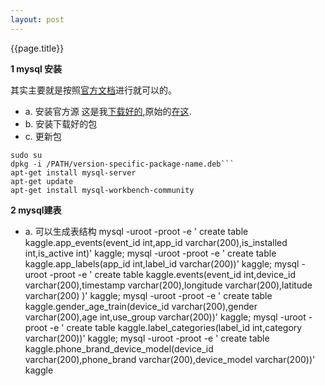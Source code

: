 ```yaml
---
layout: post
---
```


{{page.title}}

**1 mysql 安装**

其实主要就是按照[官方文档](http://dev.mysql.com/doc/mysql-apt-repo-quick-guide/en/)进行就可以的。
 - a. 安装官方源
   这是我[下载好的](haiy.github.io/old_data/mysql-apt-config_0.7.3-1_all.deb),原始的[在这](http://dev.mysql.com/downloads/repo/apt/).
 - b. 安装下载好的包
 - c. 更新包

```
sudo su
dpkg -i /PATH/version-specific-package-name.deb```
apt-get install mysql-server 
apt-get update
apt-get install mysql-workbench-community
```
**2 mysql建表**

 - a. 可以生成表结构
mysql -uroot -proot -e ' create table kaggle.app_events(event_id int,app_id varchar(200),is_installed int,is_active int)' kaggle;
mysql -uroot -proot -e ' create table kaggle.app_labels(app_id int,label_id varchar(200))' kaggle;
mysql -uroot -proot -e ' create table kaggle.events(event_id int,device_id varchar(200),timestamp varchar(200),longitude varchar(200),latitude varchar(200) )' kaggle;
mysql -uroot -proot -e ' create table kaggle.gender_age_train(device_id varchar(200),gender varchar(200),age int,use_group varchar(200))' kaggle;
mysql -uroot -proot -e ' create table kaggle.label_categories(label_id int,category varchar(200))' kaggle;
mysql -uroot -proot -e ' create table kaggle.phone_brand_device_model(device_id varchar(200),phone_brand varchar(200),device_model varchar(200))' kaggle
